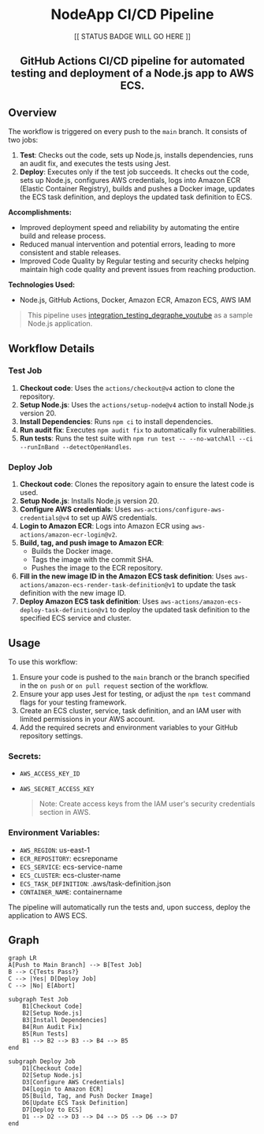 <div align="center">

# NodeApp CI/CD Pipeline

[[ STATUS BADGE WILL GO HERE ]]

<h2>
    GitHub Actions CI/CD pipeline for automated testing and deployment of a Node.js app to AWS ECS.
</h2>

</div>

## Overview

The workflow is triggered on every push to the `main` branch. It consists of two jobs:

1. **Test**: Checks out the code, sets up Node.js, installs dependencies, runs an audit fix, and executes the tests using Jest.
2. **Deploy**: Executes only if the test job succeeds. It checks out the code, sets up Node.js, configures AWS credentials, logs into Amazon ECR (Elastic Container Registry), builds and pushes a Docker image, updates the ECS task definition, and deploys the updated task definition to ECS.

**Accomplishments:**
- Improved deployment speed and reliability by automating the entire build and release process.
- Reduced manual intervention and potential errors, leading to more consistent and stable releases.
- Improved Code Quality by Regular testing and security checks helping maintain high code quality and prevent issues from reaching production.

**Technologies Used:**
- Node.js, GitHub Actions, Docker, Amazon ECR, Amazon ECS, AWS IAM

> This pipeline uses [integration_testing_degraphe_youtube](https://github.com/debaosuidecl/integration_testing_degraphe_youtube.git) as a sample Node.js application.


## Workflow Details

### Test Job

1. **Checkout code**: Uses the `actions/checkout@v4` action to clone the repository.
2. **Setup Node.js**: Uses the `actions/setup-node@v4` action to install Node.js version 20.
3. **Install Dependencies**: Runs `npm ci` to install dependencies.
4. **Run audit fix**: Executes `npm audit fix` to automatically fix vulnerabilities.
5. **Run tests**: Runs the test suite with `npm run test -- --no-watchAll --ci --runInBand --detectOpenHandles`.

### Deploy Job

1. **Checkout code**: Clones the repository again to ensure the latest code is used.
2. **Setup Node.js**: Installs Node.js version 20.
3. **Configure AWS credentials**: Uses `aws-actions/configure-aws-credentials@v4` to set up AWS credentials.
4. **Login to Amazon ECR**: Logs into Amazon ECR using `aws-actions/amazon-ecr-login@v2`.
5. **Build, tag, and push image to Amazon ECR**:
   - Builds the Docker image.
   - Tags the image with the commit SHA.
   - Pushes the image to the ECR repository.
6. **Fill in the new image ID in the Amazon ECS task definition**: Uses `aws-actions/amazon-ecs-render-task-definition@v1` to update the task definition with the new image ID.
7. **Deploy Amazon ECS task definition**: Uses `aws-actions/amazon-ecs-deploy-task-definition@v1` to deploy the updated task definition to the specified ECS service and cluster.

## Usage

To use this workflow:
1. Ensure your code is pushed to the `main` branch or the branch specified in the `on push` or `on pull request` section of the workflow.
2. Ensure your app uses Jest for testing, or adjust the `npm test` command flags for your testing framework.
3. Create an ECS cluster, service, task definition, and an IAM user with limited permissions in your AWS account.
4. Add the required secrets and environment variables to your GitHub repository settings.

### Secrets:
- `AWS_ACCESS_KEY_ID`
- `AWS_SECRET_ACCESS_KEY`

  > Note: Create access keys from the IAM user's security credentials section in AWS.

### Environment Variables:
- `AWS_REGION`: us-east-1
- `ECR_REPOSITORY`: ecsreponame
- `ECS_SERVICE`: ecs-service-name
- `ECS_CLUSTER`: ecs-cluster-name
- `ECS_TASK_DEFINITION`: .aws/task-definition.json
- `CONTAINER_NAME`: containername

The pipeline will automatically run the tests and, upon success, deploy the application to AWS ECS.


## Graph


```mermaid
graph LR
A[Push to Main Branch] --> B[Test Job]
B --> C{Tests Pass?}
C --> |Yes| D[Deploy Job]
C --> |No| E[Abort]

subgraph Test Job
    B1[Checkout Code]
    B2[Setup Node.js]
    B3[Install Dependencies]
    B4[Run Audit Fix]
    B5[Run Tests]
    B1 --> B2 --> B3 --> B4 --> B5
end

subgraph Deploy Job
    D1[Checkout Code]
    D2[Setup Node.js]
    D3[Configure AWS Credentials]
    D4[Login to Amazon ECR]
    D5[Build, Tag, and Push Docker Image]
    D6[Update ECS Task Definition]
    D7[Deploy to ECS]
    D1 --> D2 --> D3 --> D4 --> D5 --> D6 --> D7
end